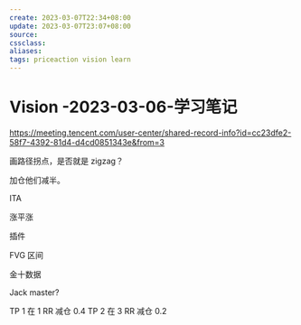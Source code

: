 ```yaml
---
create: 2023-03-07T22:34+08:00
update: 2023-03-07T23:07+08:00
source:
cssclass:
aliases:
tags: priceaction vision learn
---
```


# Vision -2023-03-06-学习笔记

https://meeting.tencent.com/user-center/shared-record-info?id=cc23dfe2-58f7-4392-81d4-d4cd0851343e&from=3

画路径拐点，是否就是 zigzag？

加仓他们减半。

ITA

涨平涨

插件

FVG 区间

金十数据

Jack master?

TP 1 在 1 RR 减仓 0.4
TP 2 在 3 RR 减仓 0.2
